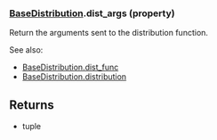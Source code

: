 ### [BaseDistribution](BaseDistribution.md).dist_args (property)




Return the arguments sent to the distribution function.

See also:

* [BaseDistribution.dist_func](BaseDistribution.dist_func.md)
* [BaseDistribution.distribution](BaseDistribution.distribution.md)

Returns
--------
* tuple

